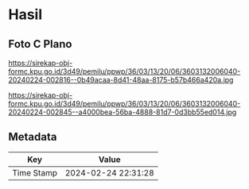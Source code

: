 # Hasil

## Foto C Plano

https://sirekap-obj-formc.kpu.go.id/3d49/pemilu/ppwp/36/03/13/20/06/3603132006040-20240224-002816--0b49acaa-8d41-48aa-8175-b57b466a420a.jpg

https://sirekap-obj-formc.kpu.go.id/3d49/pemilu/ppwp/36/03/13/20/06/3603132006040-20240224-002845--a4000bea-56ba-4888-81d7-0d3bb55ed014.jpg


## Metadata

| Key        | Value               |
| ---------- | ------------------- |
| Time Stamp | 2024-02-24 22:31:28 |



